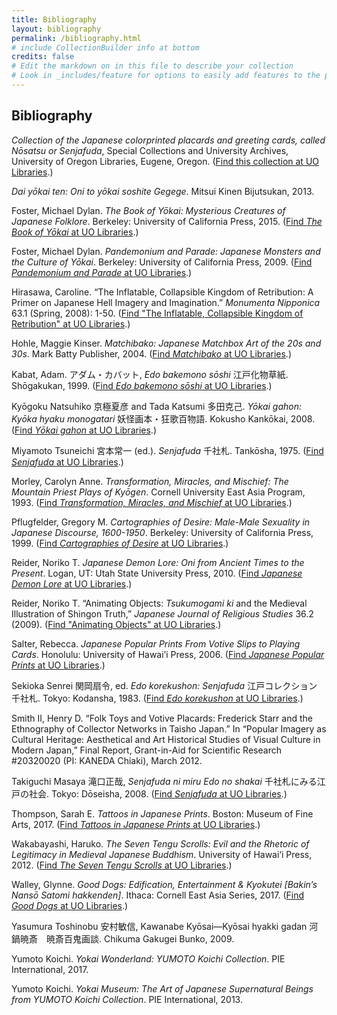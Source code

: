 ```yaml
---
title: Bibliography
layout: bibliography
permalink: /bibliography.html
# include CollectionBuilder info at bottom
credits: false
# Edit the markdown on in this file to describe your collection
# Look in _includes/feature for options to easily add features to the page
---
```


## Bibliography
*Collection of the Japanese colorprinted placards and greeting cards, called Nōsatsu or Senjafuda*, Special Collections and University Archives, University of Oregon Libraries, Eugene, Oregon. ([Find this collection at UO Libraries](https://oregondigital.org/sets/gb-warner-nosatsu).)

*Dai yōkai ten: Oni to yōkai soshite Gegege*. Mitsui Kinen Bijutsukan, 2013.

Foster, Michael Dylan. *The Book of Yōkai: Mysterious Creatures of Japanese Folklore*. Berkeley: University of California Press, 2015. ([Find *The Book of Yōkai* at UO Libraries](https://alliance-primo.hosted.exlibrisgroup.com/primo-explore/fulldisplay?docid=TN_jstor_booksj.ctt14btg72&context=PC&vid=UO&search_scope=everything&tab=default_tab&lang=en_US).)

Foster, Michael Dylan. *Pandemonium and Parade: Japanese Monsters and the Culture of Yōkai*. Berkeley: University of California Press, 2009. ([Find *Pandemonium and Parade* at UO Libraries](https://alliance-primo.hosted.exlibrisgroup.com/primo-explore/fulldisplay?docid=TN_jstor_booksj.ctt1ppkrc&context=PC&vid=UO&search_scope=everything&tab=default_tab&lang=en_US).)

Hirasawa, Caroline. “The Inflatable, Collapsible Kingdom of Retribution: A Primer on Japanese Hell Imagery and Imagination.” *Monumenta Nipponica* 63.1 (Spring, 2008): 1-50. ([Find "The Inflatable, Collapsible Kingdom of Retribution" at UO Libraries](https://alliance-primo.hosted.exlibrisgroup.com/primo-explore/fulldisplay?docid=TN_jstor_archive_120535182&context=PC&vid=UO&search_scope=everything&tab=default_tab&lang=en_US).)

Hohle, Maggie Kinser. *Matchibako: Japanese Matchbox Art of the 20s and 30s*. Mark Batty Publisher, 2004. ([Find *Matchibako* at UO Libraries](https://alliance-primo.hosted.exlibrisgroup.com/primo-explore/fulldisplay?docid=CP71188163640001451&context=L&vid=UO&search_scope=everything&tab=default_tab&lang=en_US).)

Kabat, Adam. アダム・カバット, *Edo bakemono sōshi* 江戸化物草紙. Shōgakukan, 1999. ([Find *Edo bakemono sōshi* at UO Libraries](https://alliance-primo.hosted.exlibrisgroup.com/primo-explore/fulldisplay?docid=CP71161732500001451&context=L&vid=UO&search_scope=everything&tab=default_tab&lang=en_US).)

Kyōgoku Natsuhiko 京極夏彦 and Tada Katsumi 多田克己. *Yōkai gahon: Kyōka hyaku monogatari* 妖怪画本・狂歌百物語. Kokusho Kankōkai, 2008. ([Find *Yōkai gahon* at UO Libraries](https://alliance-primo.hosted.exlibrisgroup.com/primo-explore/fulldisplay?docid=CP71130116360001451&context=L&vid=UO&search_scope=everything&tab=default_tab&lang=en_US).)

Miyamoto Tsuneichi 宮本常一 (ed.). *Senjafuda* 千社札. Tankōsha, 1975. ([Find *Senjafuda* at UO Libraries](https://alliance-primo.hosted.exlibrisgroup.com/primo-explore/fulldisplay?docid=CP71250262090001451&context=L&vid=UO&search_scope=everything&tab=default_tab&lang=en_US).)

Morley, Carolyn Anne. *Transformation, Miracles, and Mischief: The Mountain Priest Plays of Kyōgen*. Cornell University East Asia Program, 1993. ([Find *Transformation, Miracles, and Mischief* at UO Libraries](https://alliance-primo.hosted.exlibrisgroup.com/primo-explore/fulldisplay?docid=CP71126529940001451&context=L&vid=UO&search_scope=everything&tab=default_tab&lang=en_US).)

Pflugfelder, Gregory M. *Cartographies of Desire: Male-Male Sexuality in Japanese Discourse, 1600-1950*. Berkeley: University of California Press, 1999. ([Find *Cartographies of Desire* at UO Libraries](https://alliance-primo.hosted.exlibrisgroup.com/primo-explore/fulldisplay?docid=CP71134401320001451&context=L&vid=UO&search_scope=everything&tab=default_tab&lang=en_US).)

Reider, Noriko T. *Japanese Demon Lore: Oni from Ancient Times to the Present*. Logan, UT: Utah State University Press, 2010. ([Find *Japanese Demon Lore* at UO Libraries](https://alliance-primo.hosted.exlibrisgroup.com/primo-explore/fulldisplay?docid=CP71141453590001451&context=L&vid=UO&search_scope=everything&tab=default_tab&lang=en_US).)

Reider, Noriko T. “Animating Objects: *Tsukumogami ki* and the Medieval Illustration of Shingon Truth,” *Japanese Journal of Religious Studies* 36.2 (2009). ([Find "Animating Objects" at UO Libraries](https://alliance-primo.hosted.exlibrisgroup.com/primo-explore/fulldisplay?docid=TN_jstor_archive_3440660967&context=PC&vid=UO&search_scope=everything&tab=default_tab&lang=en_US).)

Salter, Rebecca. *Japanese Popular Prints From Votive Slips to Playing Cards*. Honolulu: University of Hawai’i Press, 2006. ([Find *Japanese Popular Prints* at UO Libraries](https://alliance-primo.hosted.exlibrisgroup.com/primo-explore/fulldisplay?docid=CP71166559380001451&context=L&vid=UO&search_scope=everything&tab=default_tab&lang=en_US).)

Sekioka Senrei 関岡扇令, ed. *Edo korekushon: Senjafuda* 江戸コレクション　千社札. Tokyo: Kodansha, 1983. ([Find *Edo korekushon* at UO Libraries](https://alliance-primo.hosted.exlibrisgroup.com/primo-explore/fulldisplay?docid=CP71275675060001451&context=L&vid=UO&search_scope=everything&tab=default_tab&lang=en_US).)

Smith II, Henry D. “Folk Toys and Votive Placards: Frederick Starr and the Ethnography of Collector Networks in Taisho Japan.” In “Popular Imagery as Cultural Heritage: Aesthetical and Art Historical Studies of Visual Culture in Modern Japan,” Final Report, Grant-in-Aid for Scientific Research #20320020 (PI: KANEDA Chiaki), March 2012.

Takiguchi Masaya 滝口正哉, *Senjafuda ni miru Edo no shakai* 千社札にみる江戸の社会. Tokyo: Dōseisha, 2008. ([Find *Senjafuda* at UO Libraries](https://alliance-primo.hosted.exlibrisgroup.com/primo-explore/fulldisplay?docid=CP71215109020001451&context=L&vid=UO&search_scope=everything&tab=default_tab&lang=en_US).)

Thompson, Sarah E. *Tattoos in Japanese Prints*. Boston: Museum of Fine Arts, 2017. ([Find *Tattoos in Japanese Prints* at UO Libraries](https://alliance-primo.hosted.exlibrisgroup.com/primo-explore/fulldisplay?docid=CP71270951320001451&context=L&vid=UO&search_scope=everything&tab=default_tab&lang=en_US).)

Wakabayashi, Haruko. *The Seven Tengu Scrolls: Evil and the Rhetoric of Legitimacy in Medieval Japanese Buddhism*. University of Hawai‘i Press, 2012. ([Find *The Seven Tengu Scrolls* at UO Libraries](https://alliance-primo.hosted.exlibrisgroup.com/primo-explore/fulldisplay?docid=TN_jstor_booksj.ctt6wqm13&context=PC&vid=UO&search_scope=everything&tab=default_tab&lang=en_US).)

Walley, Glynne. *Good Dogs: Edification, Entertainment & Kyokutei [Bakin’s Nansō Satomi hakkenden]*. Ithaca: Cornell East Asia Series, 2017. ([Find *Good Dogs* at UO Libraries](https://alliance-primo.hosted.exlibrisgroup.com/primo-explore/fulldisplay?docid=CP71275662320001451&context=L&vid=UO&search_scope=everything&tab=default_tab&lang=en_US).)

Yasumura Toshinobu 安村敏信, Kawanabe Kyōsai—Kyōsai hyakki gadan 河鍋暁斎　暁斎百鬼画談. Chikuma Gakugei Bunko, 2009.

Yumoto Koichi. *Yokai Wonderland: YUMOTO Koichi Collection*. PIE International, 2017.

Yumoto Koichi. *Yokai Museum: The Art of Japanese Supernatural Beings from YUMOTO Koichi Collection*. PIE International, 2013.

<!-- {% if page.credits == true %}{% include cb/credits.html %}{% endif %} -->
